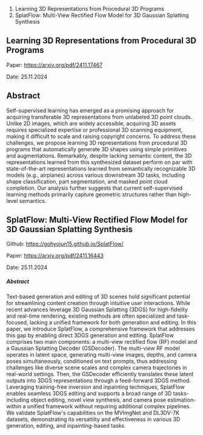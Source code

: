 1. Learning 3D Representations from Procedural 3D Programs
2. SplatFlow: Multi-View Rectified Flow Model for 3D Gaussian Splatting Synthesis


## Learning 3D Representations from Procedural 3D Programs

Paper: https://arxiv.org/pdf/2411.17467

Date: 25.11.2024

## Abstract
Self-supervised learning has emerged as a promising approach for acquiring transferable 3D representations from unlabeled 3D point clouds. Unlike 2D images, which are widely accessible, acquiring 3D assets requires specialized expertise or professional 3D scanning equipment, making it difficult to scale and raising copyright concerns. To address these challenges, we propose learning 3D representations from procedural 3D programs that automatically generate 3D shapes using simple primitives and augmentations. Remarkably, despite lacking semantic content, the 3D representations learned from this synthesized dataset perform on par with state-of-the-art representations learned from semantically recognizable 3D models (e.g., airplanes) across various downstream 3D tasks, including shape classification, part segmentation, and masked point cloud completion. Our analysis further suggests that current self-supervised learning methods primarily capture geometric structures rather than high-level semantics.

## SplatFlow: Multi-View Rectified Flow Model for 3D Gaussian Splatting Synthesis

Github: https://gohyojun15.github.io/SplatFlow/

Paper: https://arxiv.org/pdf/2411.16443

Date: 25.11.2024

##### Abstract
Text-based generation and editing of 3D scenes hold significant potential for streamlining content creation through intuitive user interactions. While recent advances leverage 3D Gaussian Splatting (3DGS) for high-fidelity and real-time rendering, existing methods are often specialized and task-focused, lacking a unified framework for both generation and editing. In this paper, we introduce SplatFlow, a comprehensive framework that addresses this gap by enabling direct 3DGS generation and editing. SplatFlow comprises two main components: a multi-view rectified flow (RF) model and a Gaussian Splatting Decoder (GSDecoder). The multi-view RF model operates in latent space, generating multi-view images, depths, and camera poses simultaneously, conditioned on text prompts, thus addressing challenges like diverse scene scales and complex camera trajectories in real-world settings. Then, the GSDecoder efficiently translates these latent outputs into 3DGS representations through a feed-forward 3DGS method. Leveraging training-free inversion and inpainting techniques, SplatFlow enables seamless 3DGS editing and supports a broad range of 3D tasks-including object editing, novel view synthesis, and camera pose estimation-within a unified framework without requiring additional complex pipelines. We validate SplatFlow's capabilities on the MVImgNet and DL3DV-7K datasets, demonstrating its versatility and effectiveness in various 3D generation, editing, and inpainting-based tasks.

